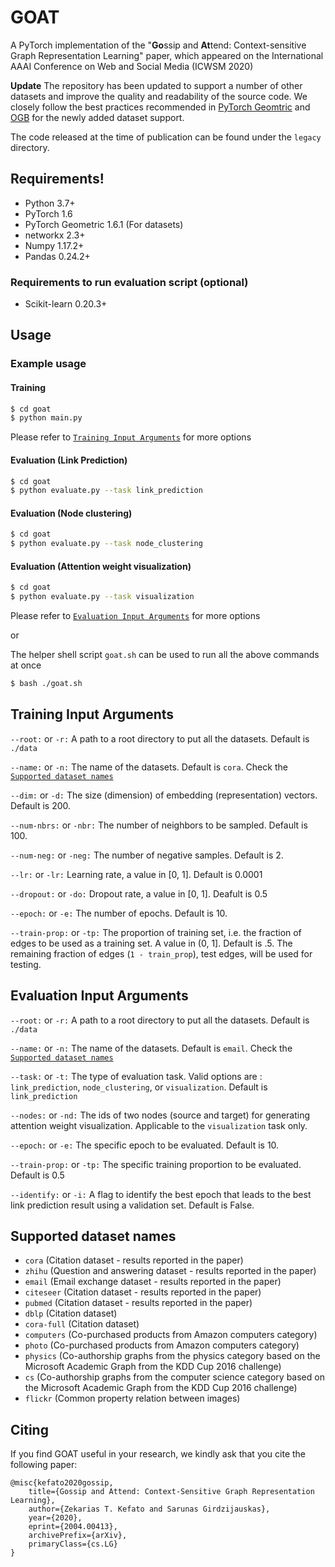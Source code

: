 # GOAT

A PyTorch implementation of the "**Go**ssip and **At**tend: Context-sensitive Graph Representation Learning" paper, which appeared on the International AAAI Conference on Web and Social Media (ICWSM 2020)

**Update** The repository has been updated to support a number of other datasets and improve the quality and readability of the source code. We closely follow the best practices recommended in [PyTorch Geomtric](https://pytorch-geometric.readthedocs.io/en/latest/) and [OGB](https://ogb.stanford.edu/) for the newly added dataset support. 

The code released at the time of publication can be found under the ```legacy``` directory.

Requirements!
-------------

  - Python 3.7+
  - PyTorch 1.6
  - PyTorch Geometric 1.6.1 (For datasets)
  - networkx 2.3+
  - Numpy 1.17.2+
  - Pandas 0.24.2+ 
### Requirements to run evaluation script (optional)
  - Scikit-learn 0.20.3+ 
  
  
Usage
-----

### Example usage

#### Training

```sh
$ cd goat
$ python main.py
```

Please refer to [```Training Input Arguments```](#Training-Input-Arguments) for more options

#### Evaluation (Link Prediction)

```sh
$ cd goat
$ python evaluate.py --task link_prediction
```

#### Evaluation (Node clustering)

```sh
$ cd goat
$ python evaluate.py --task node_clustering
```

#### Evaluation (Attention weight visualization)

```sh
$ cd goat
$ python evaluate.py --task visualization
```
Please refer to [```Evaluation Input Arguments```](#Evaluation-Input-Arguments) for more options

or 

The helper shell script ```goat.sh``` can be used to run all the above commands at once 

```sh
$ bash ./goat.sh
```


Training Input Arguments
------------------------


`--root:` or `-r:` 
A path to a root directory to put all the datasets. Default is ```./data```

`--name:` or `-n:`
The name of the datasets. Default is ```cora```. Check the [```Supported dataset names```](#Supported-dataset-names) 

`--dim:` or `-d:`
The size (dimension) of embedding (representation) vectors. Default is 200.

`--num-nbrs:` or `-nbr:`
The number of neighbors to be sampled. Default is 100.

`--num-neg:` or `-neg:`
The number of negative samples. Default is 2.

`--lr:` or `-lr:`
Learning rate, a value in [0, 1]. Default is 0.0001

`--dropout:` or `-do:`
Dropout rate, a value in [0, 1]. Deafult is 0.5

`--epoch:` or `-e:`
The number of epochs. Default is 10.

`--train-prop:` or `-tp:`
The proportion of training set, i.e. the fraction of edges to be used as a training set. A value in (0, 1]. Default is .5. The remaining fraction of edges (```1 - train_prop```), test edges, will be used for testing.


Evaluation Input Arguments
------------------------


`--root:` or `-r:` 
A path to a root directory to put all the datasets. Default is ```./data```

`--name:` or `-n:`
The name of the datasets. Default is ```email```. Check the [```Supported dataset names```](#Supported-dataset-names) 

`--task:` or `-t:`
The type of evaluation task. Valid options are : ```link_prediction```, ```node_clustering```, or ```visualization```. Default is ```link_prediction```

`--nodes:` or `-nd:`
The ids of two nodes (source and target) for generating attention weight visualization. Applicable to the ```visualization``` task only.

`--epoch:` or `-e:`
The specific epoch to be evaluated. Default is 10.

`--train-prop:` or `-tp:`
The specific training proportion to be evaluated. Default is 0.5

`--identify:` or `-i:`
A flag to identify the best epoch that leads to the best link prediction result using a validation set. Default is False.

Supported dataset names
-----------------------
 - ```cora``` (Citation dataset - results reported in the paper)
 - ```zhihu``` (Question and answering dataset - results reported in the paper)
 - ```email``` (Email exchange dataset - results reported in the paper)
 - ```citeseer``` (Citation dataset - results reported in the paper)
 - ```pubmed``` (Citation dataset - results reported in the paper)
 - ```dblp``` (Citation dataset)
 - ```cora-full``` (Citation dataset)
 - ```computers``` (Co-purchased products from Amazon computers category)
 - ```photo``` (Co-purchased products from Amazon computers category)
 - ```physics``` (Co-authorship graphs from the physics category based on the Microsoft Academic Graph from the KDD Cup 2016 challenge)
 - ```cs``` (Co-authorship graphs from the computer science category based on the Microsoft Academic Graph from the KDD Cup 2016 challenge)
 - ```flickr``` (Common property relation between images)

Citing
------

If you find GOAT useful in your research, we kindly ask that you cite the following paper:

```
@misc{kefato2020gossip,
    title={Gossip and Attend: Context-Sensitive Graph Representation Learning},
    author={Zekarias T. Kefato and Sarunas Girdzijauskas},
    year={2020},
    eprint={2004.00413},
    archivePrefix={arXiv},
    primaryClass={cs.LG}
}
```


